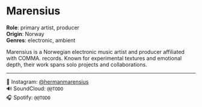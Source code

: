 # Marensius

**Role**: primary artist, producer  
**Origin**: Norway  
**Genres**: electronic, ambient

Marensius is a Norwegian electronic music artist and producer affiliated with COMMA. records. Known for experimental textures and emotional depth, their work spans solo projects and collaborations.

---

📡 Instagram: [@hermanmarensius](https://instagram.com/hermanmarensius)  
🔊 SoundCloud: `@@TODO`  
🎧 Spotify: `@@TODO`
